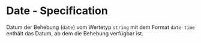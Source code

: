 # Date - Specification

Datum der Behebung (`date`) vom Wertetyp `string` mit dem Format `date-time` enthält das Datum, ab dem die Behebung verfügbar ist.